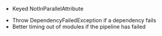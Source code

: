 *   Keyed NotInParallelAttribute
- Throw DependencyFailedException if a dependency fails
- Better timing out of modules if the pipeline has failed